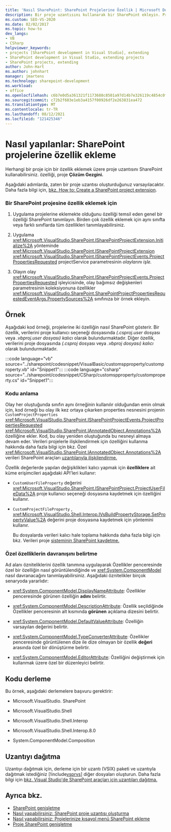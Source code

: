 ```yaml
---
title: 'Nasıl SharePoint: SharePoint Projelerine Özellik | Microsoft Docs'
description: Bir proje uzantısını kullanarak bir SharePoint ekleyin. Proje, Özellikler penceresi projesini seçerek Çözüm Gezgini.
ms.custom: SEO-VS-2020
ms.date: 02/02/2017
ms.topic: how-to
dev_langs:
- VB
- CSharp
helpviewer_keywords:
- projects [SharePoint development in Visual Studio], extending
- SharePoint development in Visual Studio, extending projects
- SharePoint projects, extending
author: John-Hart
ms.author: johnhart
manager: jmartens
ms.technology: sharepoint-development
ms.workload:
- office
ms.openlocfilehash: c6b7e0d5a361321f1173688c8501a97d14b7e326119c4854c0fcd4310f1ac5ea
ms.sourcegitcommit: c72b2f603e1eb3a4157f00926df2e263831ea472
ms.translationtype: MT
ms.contentlocale: tr-TR
ms.lasthandoff: 08/12/2021
ms.locfileid: "121425346"
---
```

# <a name="how-to-add-a-property-to-sharepoint-projects"></a>Nasıl yapılanlar: SharePoint projelerine özellik ekleme
  Herhangi bir proje için bir özellik eklemek üzere proje uzantısını SharePoint kullanabilirsiniz. özelliği, proje **Çözüm Gezgini.** 

 Aşağıdaki adımlarda, zaten bir proje uzantısı oluşturduğunuz varsayılacaktır. Daha fazla bilgi için, [bkz. How to: Create a SharePoint project extension](../sharepoint/how-to-create-a-sharepoint-project-extension.md).

### <a name="to-add-a-property-to-a-sharepoint-project"></a>Bir SharePoint projesine özellik eklemek için

1. Uygulama projelerine eklemekte olduğunu özelliği temsil eden genel bir özelliği SharePoint tanımlayın. Birden çok özellik eklemek için aynı sınıfta veya farklı sınıflarda tüm özellikleri tanımlayabilirsiniz.

2. Uygulama <xref:Microsoft.VisualStudio.SharePoint.ISharePointProjectExtension.Initialize%2A> yönteminde <xref:Microsoft.VisualStudio.SharePoint.ISharePointProjectExtension> <xref:Microsoft.VisualStudio.SharePoint.ISharePointProjectEvents.ProjectPropertiesRequested> projectService parametresinin *olaylarını işle.*

3. Olayın olay <xref:Microsoft.VisualStudio.SharePoint.ISharePointProjectEvents.ProjectPropertiesRequested> işleyicisinde, olay bağımsız değişkenleri parametresinin koleksiyonuna özellikler <xref:Microsoft.VisualStudio.SharePoint.SharePointProjectPropertiesRequestedEventArgs.PropertySources%2A> sınıfınıza bir örnek ekleyin.

## <a name="example"></a>Örnek
 Aşağıdaki kod örneği, projelerine iki özelliğin nasıl SharePoint gösterir. Bir özellik, verilerini proje kullanıcı seçeneği dosyasında *(.csproj.user* dosyası veya *.vbproj.user dosyası) kalıcı* olarak bulundurmaktadır. Diğer özellik, verilerini proje dosyasında *(.csproj* dosyası veya *.vbproj dosyası) kalıcı* olarak bulundurmaktadır.

 :::code language="vb" source="../sharepoint/codesnippet/VisualBasic/customspproperty/customproperty.vb" id="Snippet1":::
 :::code language="csharp" source="../sharepoint/codesnippet/CSharp/customspproperty/customproperty.cs" id="Snippet1":::

### <a name="understand-the-code"></a>Kodu anlama
 Olay her oluştuğunda sınıfın aynı örneğinin kullanılır olduğundan emin olmak için, kod örneği bu olay ilk kez ortaya çıkarken properties nesnesini projenin `CustomProjectProperties` <xref:Microsoft.VisualStudio.SharePoint.ISharePointProjectEvents.ProjectPropertiesRequested> <xref:Microsoft.VisualStudio.SharePoint.IAnnotatedObject.Annotations%2A> özelliğine ekler. Kod, bu olay yeniden oluştuğunda bu nesneyi almaya devam eder. Verileri projelerle ilişkilendirmek için özelliğini kullanma hakkında daha fazla bilgi için bkz. Özel <xref:Microsoft.VisualStudio.SharePoint.IAnnotatedObject.Annotations%2A> verileri SharePoint araçları [uzantılarıyla ilişkilendirme.](../sharepoint/associating-custom-data-with-sharepoint-tools-extensions.md)

 Özellik değerlerde yapılan değişiklikleri kalıcı yapmak için **özelliklere** ait küme erişimcileri aşağıdaki API'leri kullanır:

- `CustomUserFileProperty` değerini <xref:Microsoft.VisualStudio.SharePoint.ISharePointProject.ProjectUserFileData%2A> proje kullanıcı seçeneği dosyasına kaydetmek için özelliğini kullanır.

- `CustomProjectFileProperty` , <xref:Microsoft.VisualStudio.Shell.Interop.IVsBuildPropertyStorage.SetPropertyValue%2A> değerini proje dosyasına kaydetmek için yöntemini kullanır.

  Bu dosyalarda verileri kalıcı hale toplama hakkında daha fazla bilgi için bkz. Verileri proje [sisteminin SharePoint kaydetme.](../sharepoint/saving-data-in-extensions-of-the-sharepoint-project-system.md)

### <a name="specify-the-behavior-of-custom-properties"></a>Özel özelliklerin davranışını belirtme
 Ad alanı özniteliklerini özellik tanımına uygulayarak  Özellikler penceresinde özel bir özelliğin nasıl görüntülendiğinde ve <xref:System.ComponentModel> nasıl davranacağını tanımlayabilirsiniz. Aşağıdaki öznitelikler birçok senaryoda yararlıdır:

- <xref:System.ComponentModel.DisplayNameAttribute>: Özellikler penceresinde görünen özelliğin **adını** belirtir.

- <xref:System.ComponentModel.DescriptionAttribute>: Özellik seçildiğinde Özellikler penceresinin alt kısmında **görünen** açıklama dizesini belirtir.

- <xref:System.ComponentModel.DefaultValueAttribute>: Özelliğin varsayılan değerini belirtir.

- <xref:System.ComponentModel.TypeConverterAttribute>: Özellikler penceresinde görüntülenen dize ile dize olmayan bir özellik **değeri** arasında özel bir dönüştürme belirtir.

- <xref:System.ComponentModel.EditorAttribute>: Özelliğini değiştirmek için kullanmak üzere özel bir düzenleyici belirtir.

## <a name="compile-the-code"></a>Kodu derleme
 Bu örnek, aşağıdaki derlemelere başvuru gerektirir:

- Microsoft.VisualStudio. SharePoint

- Microsoft.VisualStudio.Shell

- Microsoft.VisualStudio.Shell.Interop

- Microsoft.VisualStudio.Shell.Interop.8.0

- System.ComponentModel.Composition

## <a name="deploy-the-extension"></a>Uzantıyı dağıtma
 Uzantıyı dağıtmak için, derleme için bir uzantı (VSIX) paketi ve uzantıyla dağıtmak istediğiniz [!include[vsprvs](../sharepoint/includes/vsprvs-md.md)] diğer dosyaları oluşturun. Daha fazla bilgi için [bkz. Visual Studio'de SharePoint araçları için uzantıları dağıtma.](../sharepoint/deploying-extensions-for-the-sharepoint-tools-in-visual-studio.md)

## <a name="see-also"></a>Ayrıca bkz.
- [SharePoint genişletme](../sharepoint/extending-sharepoint-projects.md)
- [Nasıl yapabilirsiniz: SharePoint proje uzantısı oluşturma](../sharepoint/how-to-create-a-sharepoint-project-extension.md)
- [Nasıl yapabilirsiniz: Projelerinize kısayol menü SharePoint ekleme](../sharepoint/how-to-add-a-shortcut-menu-item-to-sharepoint-projects.md)
- [Proje SharePoint genişletme](../sharepoint/extending-the-sharepoint-project-system.md)
